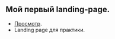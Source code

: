 ## Мой первый landing-page.

- [Просмотр](https://bglebn.github.io/landing-page-bakery-portfolio/).
- Landing page для практики.
